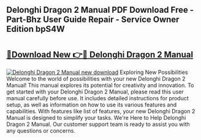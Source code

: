 ## Delonghi Dragon 2 Manual PDF Download Free - Part-Bhz User Guide Repair - Service Owner Edition bpS4W

# <h2><a href="http://cf14309.oget.top/?id=Delonghi+Dragon+2+Manual">🔗Download New 👉🔴 Delonghi Dragon 2 Manual</a></h2>

[![Delonghi Dragon 2 Manual new download](https://i.imgur.com/5g1atiW.png)](http://cf14309.oget.top/?id=Delonghi+Dragon+2+Manual)
Exploring New Possibilities Welcome to the world of possibilities with your new Delonghi Dragon 2 Manual! This manual explores its potential for creativity and innovation. To get started with your Delonghi Dragon 2 Manual, please read this user manual carefully before use. It includes detailed instructions for product setup, as well as information on how to use its various features and capabilities. With features like list of features, your new Delonghi Dragon 2 Manual is designed to simplify your tasks. We're Here to Help Delonghi Dragon 2 Manual. Our customer support team is ready to assist you with any questions or concerns.
